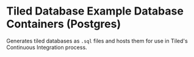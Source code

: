 # Tiled Database Example Database Containers (Postgres)

Generates tiled databases as `.sql` files and hosts them for use in Tiled's Continuous Integration process.

